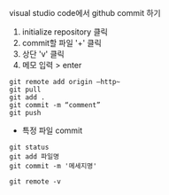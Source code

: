 visual studio code에서 github commit 하기

1. initialize repository 클릭  
2. commit할 파일 '+' 클릭  
3. 상단 'v' 클릭  
4. 메모 입력 > enter  

```terminal
git remote add origin —http~
git pull
git add .
git commit -m “comment”
git push
```

- 특정 파일 commit

```terminal
git status
git add 파일명
git commit -m '메세지명'
```

```terminal  
git remote -v
```